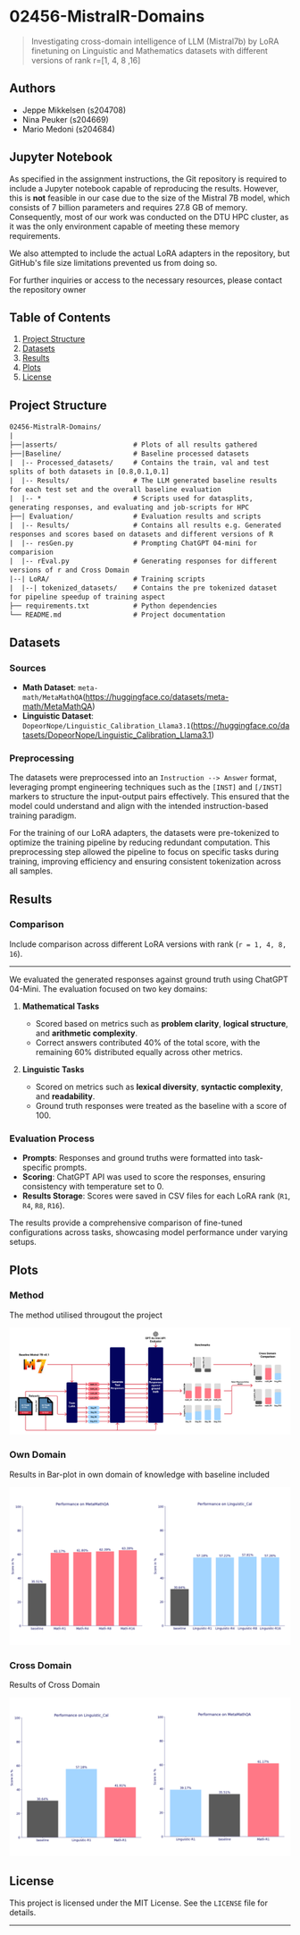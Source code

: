 # **02456-MistralR-Domains**  
> Investigating cross-domain intelligence of LLM (Mistral7b) by LoRA finetuning on Linguistic and Mathematics datasets with different versions of rank r=[1, 4, 8 ,16]

## **Authors**
- Jeppe Mikkelsen (s204708)
- Nina Peuker (s204669)
- Mario Medoni (s204684)

## **Jupyter Notebook**
As specified in the assignment instructions, the Git repository is required to include a Jupyter notebook capable of reproducing the results. However, this is **not** feasible in our case due to the size of the Mistral 7B model, which consists of 7 billion parameters and requires 27.8 GB of memory. Consequently, most of our work was conducted on the DTU HPC cluster, as it was the only environment capable of meeting these memory requirements.

We also attempted to include the actual LoRA adapters in the repository, but GitHub's file size limitations prevented us from doing so.

For further inquiries or access to the necessary resources, please contact the repository owner

## **Table of Contents**   
1. [Project Structure](#project-structure)  
2. [Datasets](#datasets)  
3. [Results](#results)
4. [Plots](#plots) 
5.  [License](#license)  

## **Project Structure**  
```
02456-MistralR-Domains/  
|
├──|asserts/                   # Plots of all results gathered  
├──|Baseline/                  # Baseline processed datasets  
|  |-- Processed_datasets/     # Contains the train, val and test splits of both datasets in [0.8,0.1,0.1]
|  |-- Results/                # The LLM generated baseline results for each test set and the overall baseline evaluation
|  |-- *                       # Scripts used for datasplits, generating responses, and evaluating and job-scripts for HPC
├──| Evaluation/               # Evaluation results and scripts  
|  |-- Results/                # Contains all results e.g. Generated responses and scores based on datasets and different versions of R 
|  |-- resGen.py               # Prompting ChatGPT 04-mini for comparision
|  |-- rEval.py                # Generating responses for different versions of r and Cross Domain
|--| LoRA/                     # Training scripts
|  |--| tokenized_datasets/    # Contains the pre tokenized dataset for pipeline speedup of training aspect
├── requirements.txt           # Python dependencies
└── README.md                  # Project documentation  
```  

## **Datasets**  
### Sources  
- **Math Dataset**: `meta-math/MetaMathQA`(https://huggingface.co/datasets/meta-math/MetaMathQA)
- **Linguistic Dataset**: `DopeorNope/Linguistic_Calibration_Llama3.1`(https://huggingface.co/datasets/DopeorNope/Linguistic_Calibration_Llama3.1)

### Preprocessing  

The datasets were preprocessed into an `Instruction --> Answer` format, leveraging prompt engineering techniques such as the `[INST]` and `[/INST]` markers to structure the input-output pairs effectively. This ensured that the model could understand and align with the intended instruction-based training paradigm.  

For the training of our LoRA adapters, the datasets were pre-tokenized to optimize the training pipeline by reducing redundant computation. This preprocessing step allowed the pipeline to focus on specific tasks during training, improving efficiency and ensuring consistent tokenization across all samples.  

## **Results**  
### Comparison  
Include comparison across different LoRA versions with rank (`r = 1, 4, 8, 16`).

---
We evaluated the generated responses against ground truth using ChatGPT 04-Mini. The evaluation focused on two key domains:  

1. **Mathematical Tasks**  
   - Scored based on metrics such as **problem clarity**, **logical structure**, and **arithmetic complexity**.  
   - Correct answers contributed 40% of the total score, with the remaining 60% distributed equally across other metrics.  

2. **Linguistic Tasks**  
   - Scored on metrics such as **lexical diversity**, **syntactic complexity**, and **readability**.  
   - Ground truth responses were treated as the baseline with a score of 100.

### **Evaluation Process**  
- **Prompts**: Responses and ground truths were formatted into task-specific prompts.  
- **Scoring**: ChatGPT API was used to score the responses, ensuring consistency with temperature set to 0.  
- **Results Storage**: Scores were saved in CSV files for each LoRA rank (`R1`, `R4`, `R8`, `R16`).  

The results provide a comprehensive comparison of fine-tuned configurations across tasks, showcasing model performance under varying setups.


## **Plots**

### Method
The method utilised througout the project

![Method](/assets/Method.png)


### Own Domain
Results in Bar-plot in own domain of knowledge with baseline included

![Own Domain](/assets/Own_Domain.png)

### Cross Domain
Results of Cross Domain

![Cross Domain](/assets/Cross_Domain.png)



## **License**  
This project is licensed under the MIT License. See the `LICENSE` file for details.  

---  
